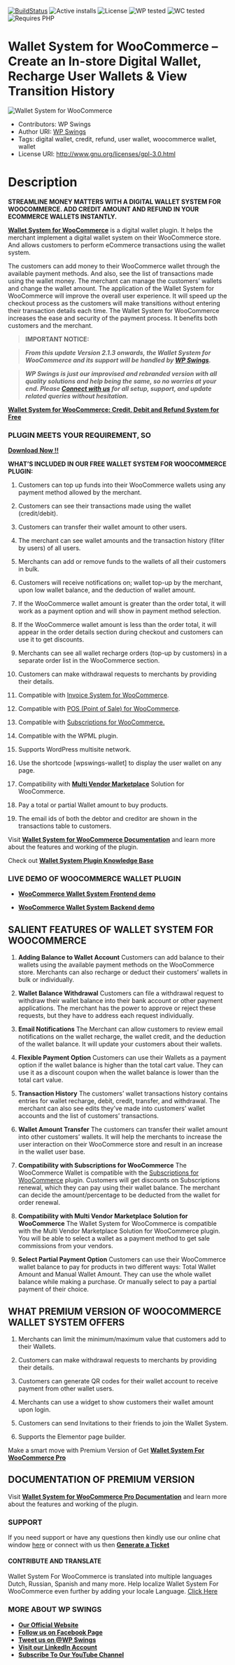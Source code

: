 [![BuildStatus](https://img.shields.io/travis/twbs/bootstrap/v4-dev.svg)](https://travis-ci.org/twbs/bootstrap) ![Active installs](https://img.shields.io/badge/Active-800%2B-brightgreen) ![License](https://img.shields.io/badge/License-GPLv3%20or%20later-yellowgreen) ![WP tested](https://img.shields.io/badge/WP%20tested-5.9-brightgreen) ![WC tested](https://img.shields.io/badge/WC%20tested-6.1.1-brightgreen) ![Requires PHP](https://img.shields.io/badge/Requires%20PHP-5.6-blue)
# Wallet System for WooCommerce – Create an In-store Digital Wallet, Recharge User Wallets & View Transition History
![Wallet System for WooCommerce](https://ps.w.org/wallet-system-for-woocommerce/assets/banner-772x250.png?rev=2671995)
* Contributors: WP Swings
* Author URI: [WP Swings](https://wpswings.com/?utm_source=wpswings-official&utm_medium=wallet-github-page&utm_campaign=site )
* Tags: digital wallet, credit, refund, user wallet, woocommerce wallet, wallet
* License URI: http://www.gnu.org/licenses/gpl-3.0.html



# Description 

**STREAMLINE MONEY MATTERS WITH A DIGITAL WALLET SYSTEM FOR WOOCOMMERCE. ADD CREDIT AMOUNT AND REFUND IN YOUR ECOMMERCE WALLETS INSTANTLY.**


[**Wallet System for WooCommerce**](https://wordpress.org/plugins/wallet-system-for-woocommerce/) is a digital wallet plugin. It helps the merchant implement a digital wallet system on their WooCommerce store. And allows customers to perform eCommerce transactions using the wallet system.

The customers can add money to their WooCommerce wallet through the available payment methods. And also, see the list of transactions made using the wallet money. The merchant can manage the customers’ wallets and change the wallet amount.
The application of the Wallet System for WooCommerce will improve the overall user experience. It will speed up the checkout process as the customers will make transitions without entering their transaction details each time. The Wallet System for WooCommerce increases the ease and security of the payment process. It benefits both customers and the merchant.


>**IMPORTANT NOTICE:**

>_**From this update Version 2.1.3 onwards, the Wallet System for WooCommerce and its support will be handled by [**WP Swings**](https://wpswings.com/?utm_source=wpswings-official&utm_medium=wallet-org-page&utm_campaign=official).**_

>_**WP Swings is just our improvised and rebranded version with all quality solutions and help being the same, so no worries at your end. Please [**Connect with us**](https://wpswings.com/contact-us/?utm_source=wpswings-contact-us&utm_medium=wallet-org-page&utm_campaign=contact-us) for all setup, support, and update related queries without hesitation.**_

[**Wallet System for WooCommerce: Credit, Debit and Refund System for Free**](https://youtu.be/pyAxFDBcLDA)


### PLUGIN MEETS YOUR REQUIREMENT, SO 
[**Download Now !!**](https://downloads.wordpress.org/plugin/wallet-system-for-woocommerce.zip) 

**WHAT’S INCLUDED IN OUR FREE WALLET SYSTEM FOR WOOCOMMERCE PLUGIN:** 

1. Customers can top up funds into their WooCommerce wallets using any payment method allowed by the merchant.

2. Customers can see their transactions made using the wallet (credit/debit).

3. Customers can transfer their wallet amount to other users.

4. The merchant can see wallet amounts and the transaction history (filter by users) of all users.

5. Merchants can add or remove funds to the wallets of all their customers in bulk.

6. Customers will receive notifications on; wallet top-up by the merchant, upon low wallet balance, and the deduction of wallet amount.

7. If the WooCommerce wallet amount is greater than the order total, it will work as a payment option and will show in payment method selection.

8. If the WooCommerce wallet amount is less than the order total, it will appear in the order details section during checkout and customers can use it to get discounts.

9. Merchants can see all wallet recharge orders (top-up by customers) in a separate order list in the WooCommerce section.

10. Customers can make withdrawal requests to merchants by providing their details.

11. Compatible with [Invoice System for WooCommerce](https://wordpress.org/plugins/invoice-system-for-woocommerce/).

12. Compatible with [POS (Point of Sale) for WooCommerce](https://wordpress.org/plugins/mwb-point-of-sale-pos-for-woocommerce/).

13. Compatible with [Subscriptions for WooCommerce.](https://wordpress.org/plugins/subscriptions-for-woocommerce/)

14. Compatible with the WPML plugin.

15. Supports WordPress multisite network.
16. Use the shortcode [wpswings-wallet] to display the user wallet on any page.
17. Compatibility with [**Multi Vendor Marketplace**](https://wordpress.org/plugins/dc-woocommerce-multi-vendor/) Solution for WooCommerce.
18. Pay a total or partial Wallet amount to buy products. 

19. The email ids of both the debtor and creditor are shown in the transactions table to customers.

Visit [**Wallet System for WooCommerce Documentation**](https://docs.wpswings.com/wallet-system-for-woocommerce/?utm_source=wpswings-wallet-doc&utm_medium=wallet-github-page&utm_campaign=wallet-doc) and learn more about the features and working of the plugin.

Check out [**Wallet System Plugin Knowledge Base**](https://support.wpswings.com/wordpress-plugins-knowledge-base/category/wallet-system-for-woocommerce/?utm_source=wpswings-wallet-kb&utm_medium=wallet-github-page&utm_campaign=wallet-kb)

### LIVE DEMO OF WOOCOMMERCE WALLET PLUGIN

* [**WooCommerce Wallet System Frontend demo**](https://demo.wpswings.com/wallet-system-for-woocommerce-pro/?utm_source=wpswings-wallet-frontend-demo&utm_medium=wallet-github-page&utm_campaign=wallet-frontend-demo)

* [**WooCommerce Wallet System Backend demo**](https://demo.wpswings.com/wallet-system-for-woocommerce-pro/get-your-personal-demo/?utm_source=wpswings-wallet-backend-demo&utm_medium=wallet-github-page&utm_campaign=wallet-backend-demo)




## SALIENT FEATURES OF WALLET SYSTEM FOR WOOCOMMERCE

1. **Adding Balance to Wallet Account**
Customers can add balance to their wallets using the available payment methods on the WooCommerce store. Merchants can also recharge or deduct their customers’ wallets in bulk or individually.

2. **Wallet Balance Withdrawal**
Customers can file a withdrawal request to withdraw their wallet balance into their bank account or other payment applications. The merchant has the power to approve or reject these requests, but they have to address each request individually.

3. **Email Notifications**
The Merchant can allow customers to review email notifications on the wallet recharge, the wallet credit, and the deduction of the wallet balance. It will update your customers about their wallets.

4. **Flexible Payment Option**
Customers can use their Wallets as a payment option if the wallet balance is higher than the total cart value. They can use it as a discount coupon when the wallet balance is lower than the total cart value.

5. **Transaction History**
The customers’ wallet transactions history contains entries for wallet recharge, debit, credit, transfer, and withdrawal. The merchant can also see edits they’ve made into customers’ wallet accounts and the list of customers’ transactions.

6. **Wallet Amount Transfer**
The customers can transfer their wallet amount into other customers’ wallets. It will help the merchants to increase the user interaction on their WooCommerce store and result in an increase in the wallet user base.

7. **Compatibility with Subscriptions for WooCommerce**
The WooCommerce Wallet is compatible with the [Subscriptions for WooCommerce](https://wordpress.org/plugins/subscriptions-for-woocommerce/) plugin. Customers will get discounts on Subscriptions renewal, which they can pay using their wallet balance. The merchant can decide the amount/percentage to be deducted from the wallet for order renewal.

8. **Compatibility with Multi Vendor Marketplace Solution for WooCommerce**
The Wallet System for WooCommerce is compatible with the Multi Vendor Marketplace Solution for WooCommerce plugin. You will be able to select a wallet as a payment method to get sale commissions from your vendors.

9. **Select Partial Payment Option**
Customers can use their WooCommerce wallet balance to pay for products in two different ways: Total Wallet Amount and Manual Wallet Amount. They can use the whole wallet balance while making a purchase. Or manually select to pay a partial payment of their choice.


## WHAT PREMIUM VERSION OF WOOCOMMERCE WALLET SYSTEM OFFERS

1. Merchants can limit the minimum/maximum value that customers add to their Wallets.

2. Customers can make withdrawal requests to merchants by providing their details.

3. Customers can generate QR codes for their wallet account to receive payment from other wallet users.

4. Merchants can use a widget to show customers their wallet amount upon login.

5. Customers can send Invitations to their friends to join the Wallet System.

6. Supports the Elementor page builder. 

Make a smart move with Premium Version of  Get [**Wallet System For WooCommerce Pro**](https://wpswings.com/product/wallet-system-for-woocommerce-pro/?utm_source=wpswings-wallet-pro&utm_medium=wallet-github-page&utm_campaign=wallet-pro)

## DOCUMENTATION OF PREMIUM VERSION
Visit [**Wallet System for WooCommerce Pro Documentation**](https://docs.wpswings.com/wallet-system-for-woocommerce-pro/?utm_source=wpswings-wallet-doc&utm_medium=wallet-github-page&utm_campaign=wallet-org-doc ) and learn more about the features and working of the plugin.

### **SUPPORT**

If you need support or have any questions then kindly use our online chat window [here](https://wpswings.com/?utm_source=wpswings-site&utm_medium=wallet-github-page&utm_campaign=here) or connect with us then [**Generate a Ticket**](https://wpswings.com/submit-query/?utm_source=wpswings-wallet-query&utm_medium=wallet-github-page&utm_campaign=generate-a-ticket)

#### CONTRIBUTE AND TRANSLATE
Wallet System For WooCommerce is translated into multiple languages Dutch, Russian, Spanish and many more. Help localize Wallet System For WooCommerce even further by adding your locale Language. [Click Here](https://translate.wordpress.org/projects/wp-plugins/wallet-system-for-woocommerce/)


### MORE ABOUT WP SWINGS

- [**Our Official Website**](https://wpswings.com/?utm_source=wpswings-official&utm_medium=wallet-github-page&utm_campaign=official)
- [**Follow us on Facebook Page**](https://www.facebook.com/wpswings)
- [**Tweet us on @WP Swings**](https://twitter.com/wpswings)
- [**Visit our LinkedIn Account**](https://www.linkedin.com/company/wpswings)
- [**Subscribe To Our YouTube Channel**](https://www.youtube.com/channel/UC7nYNf0JETOwW3GOD_EW2Ag)




